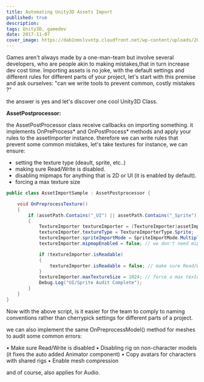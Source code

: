 ```yaml
---
title: Automating Unity3D Assets Import
published: true
description: 
tags: Unity3D, gamedev
date: 2017-11-07
cover_image: https://dab1nmslvvntp.cloudfront.net/wp-content/uploads/2015/10/1443735529Fotolia_91388525_Subscription_Monthly_M-1024x768.jpg
---
```


Games aren't always made by a one-man-team but involve several developers, who are people akin to making mistakes,that in turn increase dev cost time. 
Importing assets is no joke, with the default settings and different rules for different parts of your project, let's start with this premise and ask ourselves: "can we write tools to prevent common, costly mistakes ?"

the answer is yes and let's discover one cool Unity3D Class.


**AssetPostprocessor:**

the AssetPostProcessor class receive callbacks on importing something. it implements OnPreProcess* and OnPostProcess* methods and apply your rules to the assetImporter instance.
therefore we can write rules that prevent some common mistakes, let's take textures for instance, we can ensure:
- setting the texture type (deault, sprite, etc..)
- making sure Read/Write is disabled.
- disabling mipmaps for anything that is 2D or UI (it is enabled by default).
- forcing a max texture size

```C#
public class AssetImportSample : AssetPostprocessor {

    void OnPreprocessTexture()
    {
        if (assetPath.Contains("_UI") || assetPath.Contains("_Sprite"))
        {
            TextureImporter textureImporter = (TextureImporter)assetImporter;
            textureImporter.textureType = TextureImporterType.Sprite;
            textureImporter.spriteImportMode = SpriteImportMode.Multiple;
            textureImporter.mipmapEnabled = false; // we don't need mipmaps for 2D/UI Atlases

            if (textureImporter.isReadable)
            {
                textureImporter.isReadable = false; // make sure Read/Write is disabled
            }
            textureImporter.maxTextureSize = 1024; // force a max texture size
            Debug.Log("UI/Sprite Audit Complete");
        }
    }
}

```
Now with the above script, is it easier for the team to comply to naming conventions rather than cherrypick settings for different parts of a project.

we can also implement the same OnPreprocessModel() method for meshes to audit some common errors:

• Make sure Read/Write is disabled
• Disabling rig on non-character models (it fixes the auto added Animator component)
• Copy avatars for characters with shared rigs
• Enable mesh compression

and of course, also applies for Audio.